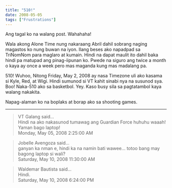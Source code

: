 ```yaml
---
title: "510!"
date: 2008-05-05
tags: ["Frustrations"]
---
```


Ang tagal ko na walang post. Wahahaha!

Wala akong Alone Time nung nakaraang Abril dahil sobrang naging magastos ko nung buwan na iyon. Ilang beses ako napadpad sa TriNomNom para maglaro at kumain. Hindi na dapat maulit ito dahil baka hindi pa matupad ang pinag-iipunan ko. Pwede na siguro ang twice a month o kaya ay once a week pero mas maganda kung mas madalang pa.

510! Wuhoo, Nitong Friday, May 2, 2008 ay nasa Timezone uli ako kasama si Kyle, Red, at Wigi. Hindi sumunod si VT kahit sinabi nya na susunod sya. Boo! Naka-510 ako sa basketbol. Yey. Kaso busy sila sa pagtatambol kaya walang nakakita.

Napag-alaman ko na boplaks at borap ako sa shooting games.

---

> VT Galang said...  
> Hindi na ako nakasunod tumawag ang Guardian Force huhuhu waaah! Yaman bago laptop!  
> Monday, May 05, 2008 2:25:00 AM 

> Jobelle Avengoza said...  
> ganyan ka nman e, hindi ka na namin bati wawee... totoo bang may bagong laptop si wali?  
> Saturday, May 10, 2008 11:30:00 AM 

> Waldemar Bautista said...  
> Hindi.  
> Saturday, May 10, 2008 6:24:00 PM 